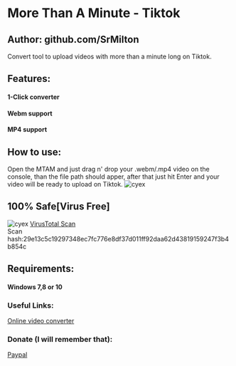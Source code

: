 # More Than A Minute - Tiktok
## Author: github.com/SrMilton

Convert tool to upload videos with more than a minute long on Tiktok.

## Features:
#### 1-Click converter
#### Webm support
#### MP4 support

## How to use:
Open the MTAM and just drag n' drop your .webm/.mp4 video on the console, than the file path should apper, after that just hit Enter and your video will be ready to upload on Tiktok.
![cyex](https://i.imgur.com/lQ5d7KI.gif)

## 100% Safe[Virus Free]
![cyex](https://i.imgur.com/dFWDGOP.png)
[VirusTotal Scan](https://www.virustotal.com/gui/file/29e13c5c19297348ec7fc776e8df37d011ff92daa62d43819159247f3b4b854c/detection) <br />
Scan hash:29e13c5c19297348ec7fc776e8df37d011ff92daa62d43819159247f3b4b854c

## Requirements:
#### Windows 7,8 or 10

### Useful Links:
[Online video converter](https://cloudconvert.com/mp4-to-webm) <br />

### Donate (I will remember that):
[Paypal](https://www.paypal.com/donate/?cmd=_donations&business=miltonmanuelcramos@gmail.com&lc=US&item_name=Donation+to+SrMilton&no_note=0&cn=&currency_code=USD&bn=PP-DonationsBF:btn_donateCC_LG.gif:NonHosted&Z3JncnB0=)
